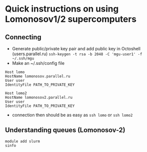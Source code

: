 # Quick instructions on using Lomonosov1/2 supercomputers
## Connecting
- Generate public/private key pair and add public key in Octoshell (users.parallel.ru)
`ssh-keygen -t rsa -b 2048 -C 'mgu-user1' -f ~/.ssh/mgu`
- Make an ~/.ssh/config file
```
Host lomo
HostName lomonosov.parallel.ru
User user
IdentityFile PATH_TO_PRIVATE_KEY

Host lomo2
HostName lomonosov2.parallel.ru
User user
IdentityFile PATH_TO_PRIVATE_KEY
```
- connection then should be as easy as ```ssh lomo``` or ```ssh lomo2```


## Understanding queues (Lomonosov-2)
```
module add slurm
sinfo
```
